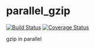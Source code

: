 # parallel_gzip
[![Build Status](https://travis-ci.org/liuyix/parallel_gzip.svg?branch=master)](https://travis-ci.org/liuyix/parallel_gzip)
[![Coverage Status](https://coveralls.io/repos/liuyix/parallel_gzip/badge.svg?branch=master&service=github)](https://coveralls.io/github/liuyix/parallel_gzip?branch=master)

gzip in parallel
